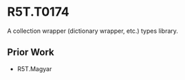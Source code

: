 # R5T.T0174
A collection wrapper (dictionary wrapper, etc.) types library.


## Prior Work

* R5T.Magyar